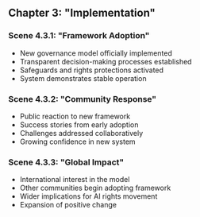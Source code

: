 ## Chapter 3: "Implementation"
### Scene 4.3.1: "Framework Adoption"
- New governance model officially implemented
- Transparent decision-making processes established
- Safeguards and rights protections activated
- System demonstrates stable operation
### Scene 4.3.2: "Community Response"
- Public reaction to new framework
- Success stories from early adoption
- Challenges addressed collaboratively
- Growing confidence in new system
### Scene 4.3.3: "Global Impact"
- International interest in the model
- Other communities begin adopting framework
- Wider implications for AI rights movement
- Expansion of positive change